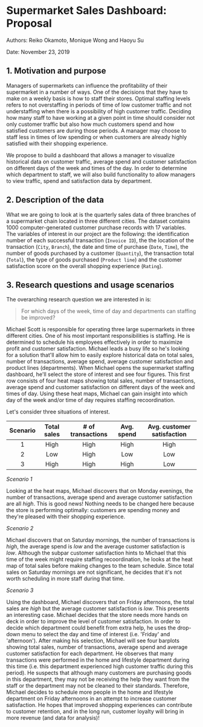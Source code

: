# Supermarket Sales Dashboard: Proposal

Authors: Reiko Okamoto, Monique Wong and Haoyu Su

Date: November 23, 2019

## 1. Motivation and purpose
Managers of supermarkets can influence the profitability of their supermarket in a number of ways. One of the decisions that they have to make on a weekly basis is how to staff their stores. Optimal staffing levels refers to not overstaffing in periods of time of low customer traffic and not understaffing when there is a possibility of high customer traffic. Deciding how many staff to have working at a given point in time should consider not only customer traffic but also how much customers spend and how satisfied customers are during those periods. A manager may choose to staff less in times of low spending or when customers are already highly satisfied with their shopping experience. 

We propose to build a dashboard that allows a manager to visualize historical data on customer traffic, average spend and customer satisfaction on different days of the week and times of the day. In order to determine which department to staff, we will also build functionality to allow managers to view traffic, spend and satisfaction data by department. 

## 2. Description of the data
What we are going to look at is the quarterly sales data of three branches of a supermarket chain located in three different cities. The dataset contains 1000 computer-generated customer purchase records with 17 variables. The variables of interest in our project are the following: the identification number of each successful transaction (`Invoice ID`), the the location of the transaction (`City`, `Branch`), the date and time of purchase (`Date`, `Time`), the number of goods purchased by a customer (`Quantity`), the transaction total (`Total`), the type of goods purchased (`Product line`) and the customer satisfaction score on the overall shopping experience (`Rating`).

## 3. Research questions and usage scenarios
The overarching research question we are interested in is:
> For which days of the week, time of day and departments can staffing be improved?

Michael Scott is responsible for operating three large supermarkets in three different cities. One of his most important responsibilities is staffing. He is determined to schedule his employees effectively in order to maximize profit and customer satisfaction. Michael leads a busy life so he's looking for a solution that'll allow him to easily explore historical data on total sales, number of transactions, average spend, average customer satisfaction and product lines (departments). When Michael opens the supermarket staffing dashboard, he'll select the store of interest and see four figures. This first row consists of four heat maps showing total sales, number of transactions, average spend and customer satisfaction on different days of the week and times of day. Using these heat maps, Michael can gain insight into which day of the week and/or time of day requires staffing recoordination. 

Let's consider three situations of interest.

| Scenario | Total sales | # of transactions | Avg. spend | Avg. customer satisfaction |
|:-:|:-:|:-:|:-:|:-:|
| 1 | High | High | High | High |
| 2 | Low  | High | Low  | Low  |
| 3 | High | High | High | Low  |

*Scenario 1*

Looking at the heat maps, Michael discovers that on Monday evenings, the number of transactions, average spend and average customer satisfaction are all *high*. This is good news! Nothing needs to be changed here because the store is performing optimally: customers are spending money and they're pleased with their shopping experience.

*Scenario 2*

Michael discovers that on Saturday mornings, the number of transactions is *high*, the average spend is *low* and the average customer satisfaction is *low*. Although the subpar customer satisfaction hints to Michael that this time of the week might require staffing recoordination, he looks at the heat map of total sales before making changes to the team schedule. Since total sales on Saturday mornings are not significant, he decides that it's not worth scheduling in more staff during that time.

*Scenario 3*

Using the dashboard, Michael discovers that on Friday afternoons, the total sales are *high* but the average customer satisfaction is *low*. This presents an interesting case. Michael decides that the store needs more hands on deck in order to improve the level of customer satisfaction. In order to decide which department could benefit from extra help, he uses the drop-down menu to select the day and time of interest (i.e. 'Friday' and 'afternoon'). After making his selection, Michael will see four barplots showing total sales, number of transactions, average spend and average customer satisfaction for each department. He observes that many transactions were performed in the home and lifestyle department during this time (i.e. this department experienced high customer traffic during this period). He suspects that although many customers are purchasing goods in this department, they may not be receiving the help they want from the staff or the department may not be cleaned to their standards. Therefore, Michael decides to schedule more people in the home and lifestyle department on Friday afternoons in an attempt to increase customer satisfaction. He hopes that improved shopping experiences can contribute to customer retention, and in the long run, customer loyalty will bring in more revenue (and data for analysis)!